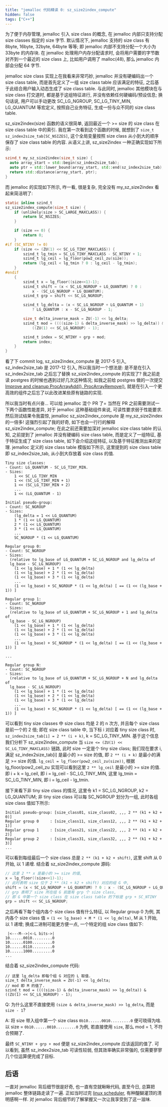 ```yaml
---
title: "jemalloc 代码精读 0: sz_size2index_compute"
hidden: false
tags: ["C++"]
---
```


为了便于内存管理, jemalloc 引入 size class 的概念, 在 jemalloc 内部只支持分配 size classes 指定的 size 字节. 默认情况下, jemalloc 支持的 size class 有 8byte, 16byte, 32byte, 64byte 等等; 即 jemalloc 内部不支持分配一个大小为 33byte 的内存块. 在 jemalloc 处理用户内存分配请求时, 会将用户需要的字节数对齐到一个最近的 size class 上, 比如用户调用了 malloc(48), 那么 jemalloc 内部会分配 64 字节.

jemalloc size class 实现上在我看来非常巧妙, jemalloc 并没有硬编码出一个 size class table, 而是首先定义了一组 size class table 应该满足的特征, 之后基于此结合用户输入动态生成了 size class table. 与此同时, jemalloc 其他模块在与 size class 打交道时, 都是基于这组特征进行, 并没有依赖任何硬编码/预设信息; 换句话说, 用户可以手动更改 SC_LG_NGROUP, SC_LG_TINY_MIN, LG_QUANTUM 等宏定义, 按照自己业务特征, 生成一份与众不同的 size class table.

sz_size2index(size) 函数的语义很简单, 返回最近一个 >= size 的 size class 在 size class table 中的索引. 我在第一次看到这个函数的时候, 就想到了 `size_t sz_index2size_tab[SC_NSIZES]`, 这个全局变量按照 size class 从小到大的顺序保存了 size class table 的内容. 从语义上讲, sz_size2index 一种正确实现如下所示:

```c++
szind_t my_sz_size2index(size_t size) {
  auto array_start = std::begin(sz_index2size_tab);
  auto ptr = std::lower_bound(array_start, std::end(sz_index2size_tab), size);
  return std::distance(array_start, ptr);
}
```

而 jemalloc 的实现如下所示, 咋一看, 很是复杂, 完全没有 my_sz_size2index 看起来简洁明了:

```c
static inline szind_t
sz_size2index_compute(size_t size) {
	if (unlikely(size > SC_LARGE_MAXCLASS)) {
		return SC_NSIZES;
	}

	if (size == 0) {
		return 0;
	}
#if (SC_NTINY != 0)
	if (size <= (ZU(1) << SC_LG_TINY_MAXCLASS)) {
		szind_t lg_tmin = SC_LG_TINY_MAXCLASS - SC_NTINY + 1;
		szind_t lg_ceil = lg_floor(pow2_ceil_zu(size));
		return (lg_ceil < lg_tmin ? 0 : lg_ceil - lg_tmin);
	}
#endif
	{
		szind_t x = lg_floor((size<<1)-1);
		szind_t shift = (x < SC_LG_NGROUP + LG_QUANTUM) ? 0 :
		    x - (SC_LG_NGROUP + LG_QUANTUM);
		szind_t grp = shift << SC_LG_NGROUP;

		szind_t lg_delta = (x < SC_LG_NGROUP + LG_QUANTUM + 1)
		    ? LG_QUANTUM : x - SC_LG_NGROUP - 1;

		size_t delta_inverse_mask = ZU(-1) << lg_delta;
		szind_t mod = ((((size-1) & delta_inverse_mask) >> lg_delta)) &
		    ((ZU(1) << SC_LG_NGROUP) - 1);

		szind_t index = SC_NTINY + grp + mod;
		return index;
	}
}
```

看了下 commit log, sz_size2index_compute 是 2017-5 引入, sz_index2size_tab 是 2017-12 引入, 所以我当时一个想法是: 是不是在引入 sz_index2size_tab 之后忘了替换 sz_size2index_compute 的实现了? 我之前走读 postgres 的时候也遇到过好几次这种情况; 如我之前给 postgres 做的一次提交 [Improve and cleanup ProcArrayAdd(), ProcArrayRemove()](https://hidva.com/g?u=https://github.com/postgres/postgres/commit/d8e950d3ae7b33a2064a4fb39b7829334b0b47bc), 就是在引入一个更高效的组件之后忘了以此改进某些原有链路的实现.

所以我当时有点兴奋... 可以给 jemalloc 混个 PR 了= 当然在 PR 之前需要测试一下两个函数性能差异, 对于 jemalloc 这种基础组件来说, 可读性要求弱于性能要求. 然后测试结果令我震惊, jemalloc sz_size2index_compute 是 my_sz_size2index 的一倍多! 这强烈引起了我的好奇, 如下也会一行行的解释 sz_size2index_compute; 在此之前还需要加深对 jemalloc size class table 的认知, 之前提到了 jemalloc 并没有硬编码 size class table, 而是定义了一组特征, 基于特征生成了 size class table, 如下会介绍这组特征, 以及基于特征推测出来的定理. jemalloc 定义的 size class table 模版如下所示, 这里提到的 size class table 即 sz_index2size_tab, 从小到大存放着 size class 的值.

```
Tiny size classes:
- Count: LG_QUANTUM - SC_LG_TINY_MIN.
- Sizes:
    1 << SC_LG_TINY_MIN
    1 << (SC_LG_TINY_MIN + 1)
    1 << (SC_LG_TINY_MIN + 2)
    ...
    1 << (LG_QUANTUM - 1)

Initial pseudo-group:
- Count: SC_NGROUP
- Sizes:
    (lg_delta = 1 << LG_QUANTUM)
    1 * (1 << LG_QUANTUM)
    2 * (1 << LG_QUANTUM)
    3 * (1 << LG_QUANTUM)
    ...
    SC_NGROUP * (1 << LG_QUANTUM)

Regular group 0:
- Count: SC_NGROUP
- Sizes:
  (relative to lg_base of LG_QUANTUM + SC_LG_NGROUP and lg_delta of
  lg_base - SC_LG_NGROUP)
    (1 << lg_base) + 1 * (1 << lg_delta)
    (1 << lg_base) + 2 * (1 << lg_delta)
    (1 << lg_base) + 3 * (1 << lg_delta)
    ...
    (1 << lg_base) + SC_NGROUP * (1 << lg_delta) [ == (1 << (lg_base + 1)) ]

Regular group 1:
- Count: SC_NGROUP
- Sizes:
  (relative to lg_base of LG_QUANTUM + SC_LG_NGROUP + 1 and lg_delta of
  lg_base - SC_LG_NGROUP)
    (1 << lg_base) + 1 * (1 << lg_delta)
    (1 << lg_base) + 2 * (1 << lg_delta)
    (1 << lg_base) + 3 * (1 << lg_delta)
    ...
    (1 << lg_base) + SC_NGROUP * (1 << lg_delta) [ == (1 << (lg_base + 1)) ]

...

Regular group N:
- Count: SC_NGROUP
- Sizes:
  (relative to lg_base of LG_QUANTUM + SC_LG_NGROUP + N and lg_delta of
  lg_base - SC_LG_NGROUP)
    (1 << lg_base) + 1 * (1 << lg_delta)
    (1 << lg_base) + 2 * (1 << lg_delta)
    (1 << lg_base) + 3 * (1 << lg_delta)
    ...
    (1 << lg_base) + SC_NGROUP * (1 << lg_delta) [ == (1 << (lg_base + 1)) ]
```

可以看到 tiny size classes 中 size class 均是 2 的 n 次方, 并且每个 size class 是前一个的 2 倍; 即在 size class table 中, 当下标 i 对应着 tiny size class 时, `sz_index2size_tab[i] = 2 ** (i + k)`, k = SC_LG_TINY_MIN. 基于这个信息我们分析下 sz_size2index_compute 当 `size <= (ZU(1) << SC_LG_TINY_MAXCLASS)` 链路, 此时 size 一定是个 tiny size class; 我们现在要求 i, 满足 sz_index2size_tab[i] 是最小的 >= size 的值, 即 `2 ** (i + k)` 是最小的满足 >= size 的值. `lg_ceil = lg_floor(pow2_ceil_zu(size))`, 根据 lg_floor/pow2_ceil_zu 实现可以看到这里 `2 ** lg_ceil` 是最小的 >= size 的值. 即 i + k = lg_ceil, 即 i = lg_ceil - SC_LG_TINY_MIN, 这里 lg_tmin = SC_LG_TINY_MIN, 即 i = lg_ceil - lg_tmin.

接下来看下非 tiny size class 的情况, 这里令 k1 = SC_LG_NGROUP, k2 = LG_QUANTUM; 非 tiny size class 可以每 SC_NGROUP 划分为一组, 此时各组 size class 值如下所示:

```
Initial pseudo-group: [size_class01, size_class02, ,,, 2 ** (k1 + k2 + 0)]
Regular group 0     : [size_class11, size_class12, ,,, 2 ** (k1 + k2 + 1)]
Regular group 1     : [size_class21, size_class22, ,,, 2 ** (k1 + k2 + 2)]
Regular group 2     : [size_class31, size_class32, ,,, 2 ** (k1 + k2 + 3)]
...
```

可以看到每组最后一个 size class 总是 `2 ** (k1 + k2 + shift)`, 这里 shift 从 0 开始, 以 1 递增. 结合着 sz_size2index_compute 源码:

```c
// 这里 2 ** x 是最小的 >= size 的值,
x = lg_floor((size<<1)-1);
// 此时表明 size 位于 2 ** (k1 + k2 + shift) 对应的组 G 中,
shift = (x < SC_LG_NGROUP + LG_QUANTUM) ? 0 : x - (SC_LG_NGROUP + LG_QUANTUM);
// grp 表明了 size 所在组 G 前面有 grp 个 size class,
// 即 G 中第一个 size class 在 size class table 的下标是 grp + SC_NTINY
grp = shift << SC_LG_NGROUP;
```

之后再看下每个组内各个 size class 值有什么特征, 以 Regular group 0 为例, 其内各个 size class 值 = `(1 << lg_base) + M * (1 << lg_delta)`, M 从 1 开始, 以 1 递增; 换成二进制可能更方便一点, 一个特定的组 size class 值如下:

```
 |<---M-->|<-L bits->|
10......0010.........0
10......0100.........0
10......0110.........0
10......1000.........0
...
```

结合着 sz_size2index_compute 代码:

```
// 这里 lg_delta 即每个组 G 对应的 L 取值.
size_t delta_inverse_mask = ZU(-1) << lg_delta;
// mod 即 M 的值了.
szind_t mod = ((((size-1) & delta_inverse_mask) >> lg_delta)) & ((ZU(1) << SC_LG_NGROUP) - 1);
```

Q: 为什么这里不直接使用 `(size & delta_inverse_mask) >> lg_delta`, 而是 `size - 1`?

A: 将 size 带入组中第一个 size class `0b10......0010.........0` 便可晓得为啥. 以 size = `0b10......0010.........0` 为例, 若直接使用 `size`, 那么 mod = 1, 不符合预期了.

最终 `SC_NTINY + grp + mod` 便是 sz_size2index_compute 应该返回的值了. 可以看到, 虽然 sz_index2size_tab 可读性较弱, 但其效率确实非常强的, 仅需要寥寥几个位运算便完成了目标.


## 后语

一直对 jemalloc 背后细节很是好奇, 也一直有空就瞅瞅代码, 直至今日, 总算把 jemalloc 整体链路走读了一遍. 正如当时过完 [linux scheduler]({{site.url}}/2022/01/13/pelt/), 有种醍醐灌顶的清明感啊一样. 对 jemalloc 背后细节的了解掌握又一次让我享受到了这一滋味.
